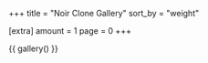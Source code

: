 +++
title = "Noir Clone Gallery"
sort_by = "weight"

[extra]
amount = 1
page = 0
+++

{{ gallery() }}

